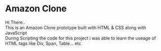 # Amazon Clone
Hi There..
<br>
This is an Amazon Clone prototype built with HTML & CSS along with JavaScript
<br>
During Scripting the code for this project i was able to learn the useage of HTML tags like Div, Span, Table... etc
